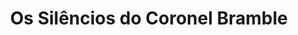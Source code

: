 ---
ref: sol-030-0049
title: ["Os Silêncios do Coronel Bramble"]
author_name: ["Lopes Alves"]
publisher: ["unknown publisher"]
year: "unknown date"
origin: ["Portugal"]
formats: ["book-cover"]
disciplines: ["graphic-design"]
tags:
layout: artifact
status: null
published: false
int_published: false
image_count:
date_added: 2023-06-16
batch:
---